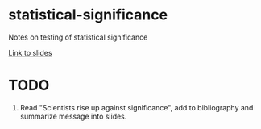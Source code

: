 # statistical-significance

Notes on testing of statistical significance

[Link to slides](https://thomas-rasmussen.github.io/statistical-significance/slides/slides.html)


# TODO
1) Read "Scientists rise up against significance", add to bibliography and summarize message into slides.
